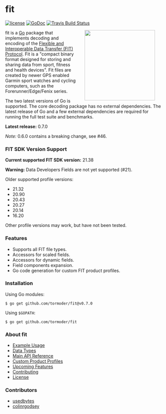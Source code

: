 # fit

[![license](http://img.shields.io/badge/license-MIT-blue.svg)](https://github.com/tormoder/fit/raw/master/LICENSE)
[![GoDoc](https://godoc.org/github.com/tormoder/fit?status.svg)](https://godoc.org/github.com/tormoder/fit)
[![Travis Build Status](https://travis-ci.org/tormoder/fit.svg?branch=master)](https://travis-ci.org/tormoder/fit)

<img src="https://raw.githubusercontent.com/hackraft/gophericons/master/png/2.png" width="225" align="right" hspace="25" />

fit is a [Go](http://www.golang.org/) package that implements decoding and
encoding of the [Flexible and Interoperable Data Transfer (FIT)
Protocol](http://www.thisisant.com/resources/fit). Fit is a "compact binary
format designed for storing and sharing data from sport, fitness and health
devices". Fit files are created by newer GPS enabled Garmin sport watches and
cycling computers, such as the Forerunner/Edge/Fenix series.

The two latest versions of Go is supported. The core decoding package has no
external dependencies. The latest release of Go and a few external dependencies
are required for running the full test suite and benchmarks.

**Latest release:** 0.7.0

_Note:_ 0.6.0 contains a breaking change, see #46.

### FIT SDK Version Support

**Current supported FIT SDK version:** 21.38

**Warning:** Data Developers Fields are not yet supported (#21).

Older supported profile versions:

* 21.32
* 20.90
* 20.43
* 20.27
* 20.14
* 16.20

Other profile versions may work, but have not been tested.

### Features

* Supports all FIT file types.
* Accessors for scaled fields.
* Accessors for dynamic fields.
* Field components expansion.
* Go code generation for custom FIT product profiles.

### Installation

Using Go modules:

```
$ go get github.com/tormoder/fit@v0.7.0
```

Using `$GOPATH`:

```
$ go get github.com/tormoder/fit
```

### About fit

- [Example Usage](https://github.com/tormoder/fit/wiki/Example-Usage)
- [Data Types](https://github.com/tormoder/fit/wiki/Data-Types)
- [Main API Reference](https://github.com/tormoder/fit/wiki/Main-Api-Reference)
- [Custom Product Profiles](https://github.com/tormoder/fit/wiki/Custom-Product-Profiles)
- [Upcoming Features](https://github.com/tormoder/fit/wiki/Upcoming-Features)
- [Contributing](https://github.com/tormoder/fit/blob/master/CONTRIBUTING.md)
- [License](https://github.com/tormoder/fit/wiki/License)

### Contributors

- [usedbytes](https://github.com/usedbytes)
- [colinrgodsey](https://github.com/colinrgodsey)
